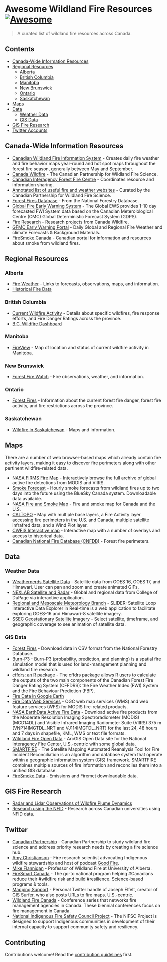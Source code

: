 # Awesome Wildland Fire Resources [![Awesome](https://awesome.re/badge.svg)](https://github.com/sindresorhus/awesome#readme)

> A curated list of wildland fire resources across Canada. 

## Contents

- [Canada-Wide Information Resources](##canada-wide-information-resources)
- [Regional Resources](#regional-resources)
    - [Alberta](#alberta)
    - [British Columbia](#british-columbia)
    - [Manitoba](#manitoba)
    - [New Brunswick](#new-brunswick)
    - [Ontario](#ontario)
    - [Saskatchewan](#saskatchewan)
- [Maps](#maps)
- [Data](#data)
    - [Weather Data](#weather-data)
    - [GIS Data](#gis-data)
- [GIS Fire Research](#gis-fire-research) 
- [Twitter Accounts](#twitter-accounts)

## Canada-Wide Information Resources

- [Canadian Wildland Fire Information System](https://cwfis.cfs.nrcan.gc.ca/home) - Creates daily fire weather and fire behavior maps year-round and hot spot maps throughout the forest fire season, generally between May and September.
- [Canada Wildfire](https://www.canadawildfire.org/) - The Canadian Partnership for Wildland Fire Science.
- [Canadian Interagency Forest Fire Centre](https://www.ciffc.ca/index.php/) - Coordinates resource and information sharing.
- [Annotated list of useful fire and weather websites](https://73c61686-1630-4745-842c-cf3169c8dadc.filesusr.com/ugd/90df79_bd193b3491c94e1188f49ccfdd1aa536.pdf) - Curated by the Canadian Partnership for Wildland Fire Science.
- [Forest Fires Database](http://nfdp.ccfm.org/en/data/fires.php) - From the National Forestry Database.
- [Global Fire Early Warning System](https://gfmc.online/gwfews/index-12.html) - The Global EWS provides 1-10 day forecasted FWI System data based on the Canadian Meterolological Centre (CMC) Global Deterministic Forecast System (GDPS).
- [Fire Research](https://www.canadawildfire.org/research) - Research projects from Canada Wildfire.
- [GFMC Early Warning Portal](https://gfmc.online/fwf/fwf.html) - Daily Global and Regional Fire Weather and climate Forecasts & Background Materials.
- [FireSmoke Canada](https://firesmoke.ca/) - Canadian portal for information and resources about smoke from wildland fires.

## Regional Resources

### Alberta

- [Fire Weather](https://wildfire.alberta.ca/wildfire-status/fire-weather/default.aspx) - Links to forecasts, observations, maps, and information.
- [Historical Fire Data](https://wildfire.alberta.ca/resources/historical-data/default.aspx)

### British Columbia

- [Current Wildfire Activity](https://www2.gov.bc.ca/gov/content/safety/wildfire-status/wildfire-situation) - Details about specific wildfires, fire response efforts, and Fire Danger Ratings across the province.
- [B.C. Wildfire Dashboard](https://governmentofbc.maps.arcgis.com/apps/opsdashboard/index.html#/f0ac328d88c74d07aa2ee385abe2a41b)

### Manitoba

- [FireView](https://www.gov.mb.ca/sd/fire/Fire-Maps/fireview/fireview.html) - Map of location and status of current wildfire activity in Manitoba.

### New Brunswick

- [Forest Fire Watch](https://www2.gnb.ca/content/gnb/en/news/public_alerts/forest_fire_watch.html) - Fire observations, weather, and information.

### Ontario

- [Forest Fires](https://www.ontario.ca/page/forest-fires) - Information about the current forest fire danger, forest fire activity, and fire restrictions across the province.

### Saskatchewan

- [Wildfire in Saskatchewan](https://www.saskatchewan.ca/residents/environment-public-health-and-safety/wildfire-in-saskatchewan) - Maps and information.

## Maps

There are a number of web browser-based maps which already contain fire activity layers, making it easy to discover fire perimeters along with other pertinent wildfire-related data.

- [NASA FIRMS Fire Map](https://firms.modaps.eosdis.nasa.gov/map/#d:2020-09-24..2020-09-25;@0.0,0.0,3z) - Interactively browse the full archive of global active fire detections from MODIS and VIIRS.
- [Smoke Forecast](https://firesmoke.ca/forecasts/current/) - Hourly smoke forecasts from wildland fires up to two days into the future using the BlueSky Canada system. Downloadable data available.
- [NASA Fire and Smoke Map](https://fire.airnow.gov/) - Fire and smoke map for Canada and the U.S.
- [CALTOPO](https://caltopo.com) - Map with multiple base layers, a Fire Activity layer accessing fire perimeters in the U.S. and Canada, multiple satellite infrafred data, and a Wind Plot layer.
- [CWFIS Interactive map](https://cwfis.cfs.nrcan.gc.ca/interactive-map) - Interactive map with a number of overlays and access to historical data.
- [Canadian National Fire Database (CNFDB)](https://cwfis.cfs.nrcan.gc.ca/ha/nfdb) - Forest fire perimeters.

## Data

### Weather Data

- [Weathernerds Satellite Data](https://www.weathernerds.org/satellite/?initsatsrc=On&initsatname=GOES16&initsattype=ir&initcscheme=ir1&initimdimx=1050&initimdimy=583&initrange=79.000000000000:-145.000000000000:35.000000000000:-50.000000000000&initloop=False&initnframes=20&initlightning16=On&initlightning17=Off&initltngfed=Off&initltngtoe=Off&initinterstates=On&initwarnings=On&initlatlon=Off&initascata=Off&initascatb=Off&initascatc=Off&initascatamba=Off&initascatambb=Off&initascatambc=Off&initsst=Off) - Satellite data from GOES 16, GOES 17, and Himawari. User can pan and zoom and create animated GIFs.
- [NEXLAB Satellite and Radar](https://weather.cod.edu/satrad/) - Global and regional data from College of DuPage via interactive application.
- [Regional and Mesoscale Meteorology Branch](https://rammb-slider.cira.colostate.edu/?sat=goes-16&z=0&im=12&ts=1&st=0&et=0&speed=130&motion=loop&map=1&lat=0&opacity%5B0%5D=1&hidden%5B0%5D=0&pause=0&slider=-1&hide_controls=0&mouse_draw=0&follow_feature=0&follow_hide=0&s=rammb-slider&sec=full_disk&p%5B0%5D=geocolor&x=10848&y=10848) - SLIDER: Satellite Loop Interactive Data Explorer in Real-time is a web application to facilitate exploring  GOES-16 and Himawari-8 satellite imagery.
- [SSEC Geostationary Satellite Imagery](https://www.ssec.wisc.edu/data/geo/#/animation?satellite=goes-16-17-comp&end_datetime=latest&n_images=48&coverage=mollweide&channel=14&image_quality=gif&anim_method=javascript) - Select satellite, timeframe, and geographic coverage to see animation of satellite data.

### GIS Data

- [Forest Fires](http://nfdp.ccfm.org/en/download.php) - Download data in CSV format from the National Forestry Database.
- [Burn-P3](https://www.canadawildfire.org/burn-p3-english) - Burn-P3 (probability, prediction, and planning) is a spatial fire simulation model that is used for land-management planning and wildland fire research.
- [cffdrs: an R package](https://www.canadawildfire.org/cffdrs-r-package) - The cffdrs package allows R users to calculate the outputs of the two main components of the Canadian Forest Fire Danger Rating System (CFFDRS): the Fire Weather Index (FWI) System and the Fire Behaviour Prediction (FBP).
- [Fire Data in Google Earth](https://fsapps.nwcg.gov/googleearth.php)
- [Fire Data Web Services](https://fsapps.nwcg.gov/afm/wms.php) - OGC web map services (WMS) and web feature services (WFS) for MODIS fire-related products.
- [NASA EarthData Active Fire Data](https://earthdata.nasa.gov/earth-observation-data/near-real-time/firms/active-fire-data) - Download active fire products from the Moderate Resolution Imaging Spectroradiometer (MODIS) (MCD14DL) and Visible Infrared Imaging Radiometer Suite (VIIRS) 375 m (VNP14IMGTDL_NRT and VJ114IMGTDL_NRT) for the last 24, 48 hours and 7 days in shapefile, KML, WMS or text file formats.
- [Wildland Fire Open Data](https://data-nifc.opendata.arcgis.com/) - ArcGIS Open Data site for the National Interagency Fire Center, U.S.-centric with some global data.
- [SMARTFIRE](https://firesmoke.ca/smartfire/) - The Satellite Mapping Automated Reanalysis Tool for Fire Incident Reconciliation is an algorithm and database system that operate within a geographic information system (GIS) framework. SMARTFIRE combines multiple sources of fire information and reconciles them into a unified GIS database.
- [FireSmoke Data](https://firesmoke.ca/data/) - Emissions and Firemet downloadable data.

## GIS Fire Research

- [Radar and Lidar Observations of Wildfire Plume Dynamics](https://frg.berkeley.edu/radar-and-lidar-observations-of-wildfire-plume-dynamics/)
- [Research using the NFID](http://nfidcanada.ca/project-status/) - Research across Canadian universities using NFID data.

## Twitter

- [Canadian Partnership](https://twitter.com/CanadaWildfire) - Canadian Partnership to study wildland fire science and address priority research needs by creating a fire science hub.
- [Amy Christianson](https://twitter.com/ChristiansonAmy) - Fire research scientist advocating Indigenous wildfire stewardship and host of podcast [Good Fire](https://yourforestpodcast.com/good-fire-podcast).
- [Mike Flannigan](https://twitter.com/mikeflannigan) - Professor of Wildland Fire at University of Alberta.
- [FireSmart Canada](https://twitter.com/FireSmartCanada) - The go-to national program helping #Canadians reduce their #wildfire risk and build #resilience. Science-based programs & tools.
- [Mapping Support](https://twitter.com/MappingSupport) - Personal Twitter handle of Joseph Elfelt, creator of GIS Surfer, who also posts URLs to fire maps. U.S.-centric.
- [Wildland Fire Canada](https://twitter.com/wildlandfirecan) - Conference series that networks fire management agencies in Canada. These biennial conferences focus on fire management in Canada.
- [National Indigenous Fire Safety Council Project](https://twitter.com/NIFSC_CA) - The NIFSC Project is designed to support Indigenous communities in development of their internal capacity to support community safety and resiliency.

## Contributing

Contributions welcome! Read the [contribution guidelines](CONTRIBUTING.md) first.
